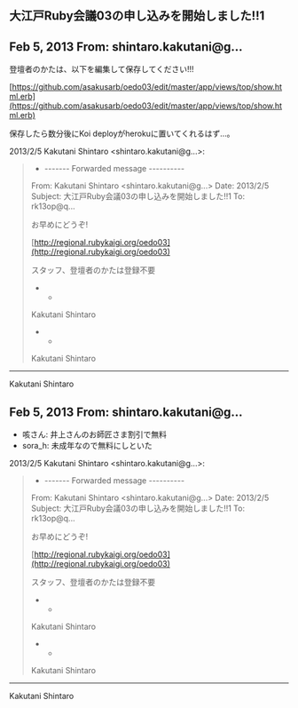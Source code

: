 ## 大江戸Ruby会議03の申し込みを開始しました!!1

## Feb 5, 2013 From: shintaro.kakutani@g...

登壇者のかたは、以下を編集して保存してください!!!

[https://github.com/asakusarb/oedo03/edit/master/app/views/top/show.html.erb](https://github.com/asakusarb/oedo03/edit/master/app/views/top/show.html.erb)

保存したら数分後にKoi deployがherokuに置いてくれるはず…。

2013/2/5 Kakutani Shintaro \<shintaro.kakutani@g...\>:

> - ------- Forwarded message ----------
> 
> From: Kakutani Shintaro \<shintaro.kakutani@g...\> Date: 2013/2/5 Subject: 大江戸Ruby会議03の申し込みを開始しました!!1 To: rk13op@q...
> 
> お早めにどうぞ!
> 
> [http://regional.rubykaigi.org/oedo03](http://regional.rubykaigi.org/oedo03)
> 
> スタッフ、登壇者のかたは登録不要
> 
> - -
> 
> Kakutani Shintaro
> 
> - -
> 
> Kakutani Shintaro
* * *

Kakutani Shintaro

## Feb 5, 2013 From: shintaro.kakutani@g...

- 咳さん: 井上さんのお師匠さま割引で無料
- sora\_h: 未成年なので無料にしといた

2013/2/5 Kakutani Shintaro \<shintaro.kakutani@g...\>:

> - ------- Forwarded message ----------
> 
> From: Kakutani Shintaro \<shintaro.kakutani@g...\> Date: 2013/2/5 Subject: 大江戸Ruby会議03の申し込みを開始しました!!1 To: rk13op@q...
> 
> お早めにどうぞ!
> 
> [http://regional.rubykaigi.org/oedo03](http://regional.rubykaigi.org/oedo03)
> 
> スタッフ、登壇者のかたは登録不要
> 
> - -
> 
> Kakutani Shintaro
> 
> - -
> 
> Kakutani Shintaro
* * *

Kakutani Shintaro

